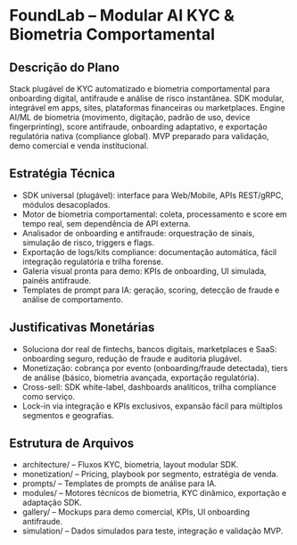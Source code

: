# FoundLab – Modular AI KYC & Biometria Comportamental

## Descrição do Plano
Stack plugável de KYC automatizado e biometria comportamental para onboarding digital, antifraude e análise de risco instantânea. SDK modular, integrável em apps, sites, plataformas financeiras ou marketplaces. Engine AI/ML de biometria (movimento, digitação, padrão de uso, device fingerprinting), score antifraude, onboarding adaptativo, e exportação regulatória nativa (compliance global). MVP preparado para validação, demo comercial e venda institucional.

## Estratégia Técnica
- SDK universal (plugável): interface para Web/Mobile, APIs REST/gRPC, módulos desacoplados.
- Motor de biometria comportamental: coleta, processamento e score em tempo real, sem dependência de API externa.
- Analisador de onboarding e antifraude: orquestração de sinais, simulação de risco, triggers e flags.
- Exportação de logs/kits compliance: documentação automática, fácil integração regulatória e trilha forense.
- Galeria visual pronta para demo: KPIs de onboarding, UI simulada, painéis antifraude.
- Templates de prompt para IA: geração, scoring, detecção de fraude e análise de comportamento.

## Justificativas Monetárias
- Soluciona dor real de fintechs, bancos digitais, marketplaces e SaaS: onboarding seguro, redução de fraude e auditoria plugável.
- Monetização: cobrança por evento (onboarding/fraude detectada), tiers de análise (básico, biometria avançada, exportação regulatória).
- Cross-sell: SDK white-label, dashboards analíticos, trilha compliance como serviço.
- Lock-in via integração e KPIs exclusivos, expansão fácil para múltiplos segmentos e geografias.

## Estrutura de Arquivos
- architecture/ – Fluxos KYC, biometria, layout modular SDK.
- monetization/ – Pricing, playbook por segmento, estratégia de venda.
- prompts/ – Templates de prompts de análise para IA.
- modules/ – Motores técnicos de biometria, KYC dinâmico, exportação e adaptação SDK.
- gallery/ – Mockups para demo comercial, KPIs, UI onboarding antifraude.
- simulation/ – Dados simulados para teste, integração e validação MVP.
